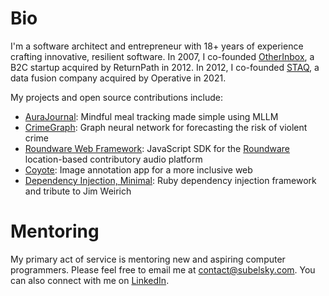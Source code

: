 # Bio

I'm a software architect and entrepreneur with 18+ years of experience crafting innovative, resilient software. In 2007, I co-founded [OtherInbox](https://www.quora.com/What-is-the-story-behind-OtherInbox), a B2C startup acquired by ReturnPath in 2012. In 2012, I co-founded [STAQ](https://www.staq.com/), a data fusion company acquired by Operative in 2021.

My projects and open source contributions include:

* [AuraJournal](https://www.aurajournal.com/): Mindful meal tracking made simple using MLLM
* [CrimeGraph](https://www.subelsky.com/crimegraph/): Graph neural network for forecasting the risk of violent crime
* [Roundware Web Framework](https://github.com/roundware/roundware-web-framework): JavaScript SDK for the [Roundware](https://roundware.org/) location-based contributory audio platform
* [Coyote](https://github.com/coyote-team/coyote): Image annotation app for a more inclusive web
* [Dependency Injection, Minimal](https://github.com/subelsky/dim): Ruby dependency injection framework and tribute to Jim Weirich
  
# Mentoring

My primary act of service is mentoring new and aspiring computer programmers. Please feel free to email me at contact@subelsky.com. You can also connect with me on [LinkedIn](https://www.linkedin.com/in/subelsky/).
